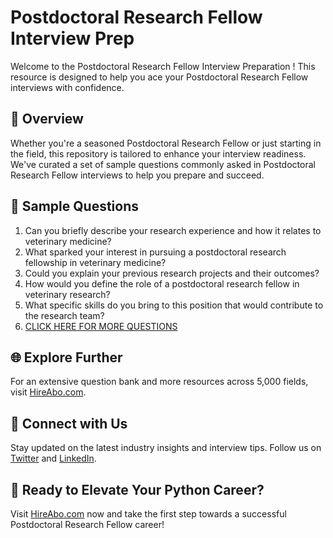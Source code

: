 # Postdoctoral Research Fellow Interview Prep

Welcome to the Postdoctoral Research Fellow Interview Preparation ! This resource is designed to help you ace your Postdoctoral Research Fellow interviews with confidence.

## 🚀 Overview

Whether you're a seasoned Postdoctoral Research Fellow or just starting in the field, this repository is tailored to enhance your interview readiness. We've curated a set of sample questions commonly asked in Postdoctoral Research Fellow interviews to help you prepare and succeed.

## 📝 Sample Questions

1. Can you briefly describe your research experience and how it relates to veterinary medicine?
2. What sparked your interest in pursuing a postdoctoral research fellowship in veterinary medicine?
3. Could you explain your previous research projects and their outcomes?
4. How would you define the role of a postdoctoral research fellow in veterinary research?
5. What specific skills do you bring to this position that would contribute to the research team?
6. [CLICK HERE FOR MORE QUESTIONS](https://hireabo.com/job/24_2_12/Postdoctoral%20Research%20Fellow)

## 🌐 Explore Further

For an extensive question bank and more resources across 5,000 fields, visit [HireAbo.com](https://www.hireabo.com).

## 📱 Connect with Us

Stay updated on the latest industry insights and interview tips. Follow us on [Twitter](https://twitter.com/hireabo) and [LinkedIn](https://www.linkedin.com/in/hire-abo-3609972a8/).

## 🚀 Ready to Elevate Your Python Career?

Visit [HireAbo.com](https://www.hireabo.com) now and take the first step towards a successful Postdoctoral Research Fellow career!